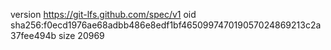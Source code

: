 version https://git-lfs.github.com/spec/v1
oid sha256:f0ecd1976ae68adbb486e8edf1bf465099747019057024869213c2a37fee494b
size 20969
